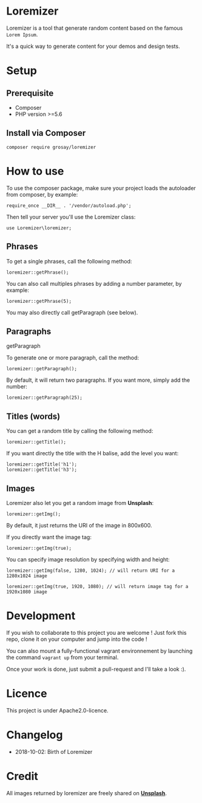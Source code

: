 # Loremizer

Loremizer is a tool that generate random content based on the famous `Lorem Ipsum`. 

It's a quick way to generate content for your demos and design tests.

# Setup

## Prerequisite

* Composer
* PHP version >=5.6

## Install via Composer

`composer require grosay/loremizer`

# How to use

To use the composer package, make sure your project loads the autoloader from composer, by example:

`require_once __DIR__ . '/vendor/autoload.php';`

Then tell your server you'll use the Loremizer class:

`use Loremizer\loremizer;`


## Phrases
To get a single phrases, call the following method:

`loremizer::getPhrase();`

You can also call multiples phrases by adding a number parameter, by example:

`loremizer::getPhrase(5);`

You may also directly call getParagraph (see below).

## Paragraphs
getParagraph

To generate one or more paragraph, call the method:

`loremizer::getParagraph();`

By default, it will return two paragraphs. If you want more, simply add the number:

`loremizer::getParagraph(25);`

## Titles (words)

You can get a random title by calling the following method:

`loremizer::getTitle();`

If you want directly the title with the H balise, add the level you want:

```
loremizer::getTitle('h1');
loremizer::getTitle('h3');
```

## Images

Loremizer also let you get a random image from **Unsplash**:

`loremizer::getImg();`

By default, it just returns the URI of the image in 800x600. 

If you directly want the image tag:

`loremizer::getImg(true);`

You can specify image resolution by specifying width and height:

```
loremizer::getImg(false, 1280, 1024); // will return URI for a 1280x1024 image

loremizer::getImg(true, 1920, 1080); // will return image tag for a 1920x1080 image
```

# Development

If you wish to collaborate to this project you are welcome ! Just fork this repo, clone it on your computer and jump into the code !

You can also mount a fully-functional vagrant environnement by launching the command `vagrant up` from your terminal.

Once your work is done, just submit a pull-request and I'll take a look :).

# Licence

This project is under Apache2.0-licence.

# Changelog

* 2018-10-02: Birth of Loremizer

# Credit

All images returned by loremizer are freely shared on [**Unsplash**](https://unsplash.com/).